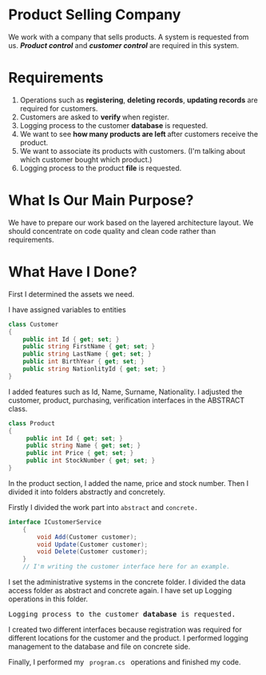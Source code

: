
<h1>Product Selling Company</h1>

<p>We work with a company that sells products. A system is requested from us. <b><i>Product control</i></b> and <b><i>customer control</i></b> are required in this system.</p>

<h1>Requirements</h1>

<ol>
<li>Operations such as <b>registering</b>, <b>deleting records</b>, <b>updating records</b> are required for customers.</li>
<li>Customers are asked to <b> verify </b> when register.</li>
<li>Logging process to the customer <b>database</b> is requested.</li>
<li>We want to see <b> how many products are left </b> after customers receive the product.</li>
<li>We want to associate its products with customers. (I'm talking about which customer bought which product.)</li>
<li>Logging process to the product <b>file</b> is requested.</li>
  </ol>
  
<h1>What Is Our Main Purpose?</h1>

<p> We have to prepare our work based on the layered architecture layout. We should concentrate on code quality and clean code rather than requirements.</p>

<h1>What Have I Done?</h1>

<p>First I determined the assets we need.</p>
<p>I have assigned variables to entities</p>

```cs
class Customer
{
    public int Id { get; set; }
    public string FirstName { get; set; }
    public string LastName { get; set; }
    public int BirthYear { get; set; }
    public string NationlityId { get; set; }
}
```
<p>I added features such as Id, Name, Surname, Nationality. 
I adjusted the customer, product, purchasing, verification interfaces in the ABSTRACT class.</p>


```cs
class Product
{
     public int Id { get; set; }
     public string Name { get; set; }
     public int Price { get; set; }
     public int StockNumber { get; set; }
}
```
<p>In the product section, I added the name, price and stock number.
Then I divided it into folders abstractly and concretely.

  Firstly I divided the work part into <code>abstract</code> and <code>concrete.</code></p>

```cs
interface ICustomerService
    {
        void Add(Customer customer);
        void Update(Customer customer);
        void Delete(Customer customer);
    }
    // I'm writing the customer interface here for an example.
```

<p>I set the administrative systems in the concrete folder. I divided the data access folder as abstract and concrete again. I have set up Logging operations in this folder. </p>
<pre>Logging process to the customer <b>database</b> is requested.</pre>
<p>I created two different interfaces because registration was required for different locations for the customer and the product. I performed logging management to the database and file on concrete side.</p>

<p>Finally, I performed my <code> program.cs </code> operations and finished my code.</p>
